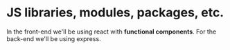 # JS libraries, modules, packages, etc.

In the front-end we'll be using react with **functional components**.
For the back-end we'll be using express.
